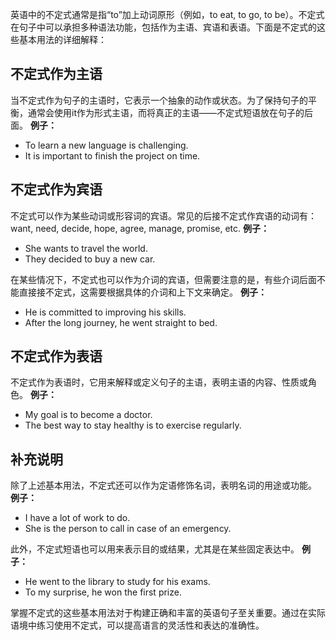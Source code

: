 英语中的不定式通常是指“to”加上动词原形（例如，to eat, to go, to be）。不定式在句子中可以承担多种语法功能，包括作为主语、宾语和表语。下面是不定式的这些基本用法的详细解释：

## 不定式作为主语
当不定式作为句子的主语时，它表示一个抽象的动作或状态。为了保持句子的平衡，通常会使用it作为形式主语，而将真正的主语——不定式短语放在句子的后面。
**例子：**
- To learn a new language is challenging.
- It is important to finish the project on time.

## 不定式作为宾语
不定式可以作为某些动词或形容词的宾语。常见的后接不定式作宾语的动词有：want, need, decide, hope, agree, manage, promise, etc.
**例子：**
- She wants to travel the world.
- They decided to buy a new car.

在某些情况下，不定式也可以作为介词的宾语，但需要注意的是，有些介词后面不能直接接不定式，这需要根据具体的介词和上下文来确定。
**例子：**
- He is committed to improving his skills.
- After the long journey, he went straight to bed.

## 不定式作为表语
不定式作为表语时，它用来解释或定义句子的主语，表明主语的内容、性质或角色。
**例子：**
- My goal is to become a doctor.
- The best way to stay healthy is to exercise regularly.

## 补充说明
除了上述基本用法，不定式还可以作为定语修饰名词，表明名词的用途或功能。
**例子：**
- I have a lot of work to do.
- She is the person to call in case of an emergency.

此外，不定式短语也可以用来表示目的或结果，尤其是在某些固定表达中。
**例子：**
- He went to the library to study for his exams.
- To my surprise, he won the first prize.

掌握不定式的这些基本用法对于构建正确和丰富的英语句子至关重要。通过在实际语境中练习使用不定式，可以提高语言的灵活性和表达的准确性。